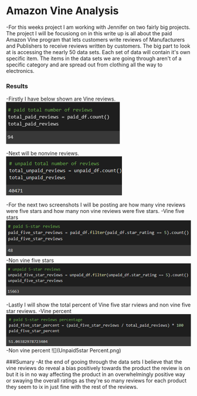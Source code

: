 # Amazon Vine Analysis

  -For this weeks project I am working with Jennifer on two fairly big projects. The project I will be focusiong on in this write up is all about the paid Amazon Vine program that lets customers write reviews of Manufacturers and Publishers to receive reviews written by customers. The big part to look at is accessing the nearly 50 data sets. Each set of data will contain it's own specific item. The items in the data sets we are going through aren't of a specific category and are spread out from clothing all the way to electronics. 
  
### Results

  -Firstly I have below shown are Vine reviews. 
  ![](PaidVineReview.png)
  
  -Next will be nonvine reviews. 
  ![](UnPaidRreviews.png)
  
  -For the next two screenshots I will be posting are how many vine reviews were five stars and how many non vine reviews were five stars.
    -Vine five stars
    ![](Paid5star.png)
    -Non vine five stars
    ![](Unpaid5star.png)
    
  -Lastly I will show the total percent of Vine five star rviews and non vine five star reviews. 
    -Vine percent
    ![](Paid5starPercent.png)
    -Non vine percent
    ![](Unpaid5star Percent.png)
  
###Sumary
  -At the end of gooing through the data sets I believe that the vine reviews do reveal a bias positively towards the product the review is on but it is in no way affecting the product in an overwhelmingly positive way or swaying the overall ratings as they're so many reviews for each product they seem to ix in just fine with the rest of the reviews.
  
  
